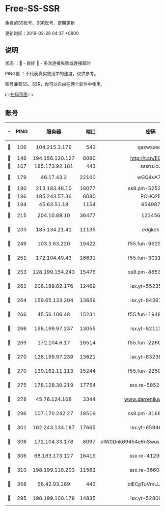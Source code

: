 # Free-SS-SSR

免费的SS账号、SSR账号，定期更新

更新时间：2019-02-26 04:37 +0800

## 说明

状态     ：🙂 - 良好 🙁 - 多次连接失败或连接超时

PING值   ：不代表真实使用中的速度，仅供参考。

账号兼容SS、SSR，你可以自由在两个软件中使用。

👉[扫码页面](https://liesauer.github.io/free-ss-ssr.github.io/)👈

## 账号

|-|PING|服务器|端口|密码|加密方式|区域|
|:----:|:----:|:-----:|-----:|:----:|:----:|:----:|
|🙂|106|104.215.3.176|543|qazwsxedc|aes-256-gcm|JP|
|🙂|146|194.156.120.127|8080|http://t.cn/EGJIyrl|rc4-md5|RU|
|🙂|167|185.173.92.181|443|sssru.icu|rc4-md5|RU|
|🙂|179|46.17.43.2|22100|wGQ4vA7D|aes-256-gcm|RU|
|🙂|180|213.183.48.10|18077|ss8.pm-52520376|rc4-md5|RU|
|🙂|186|185.243.57.36|8080|PCHQ2E|rc4-md5|US|
|🙂|194|45.63.51.18|1154|654987|chacha20|US|
|🙂|215|204.10.89.10|36477|123456|aes-256-cfb|US|
|🙂|233|185.134.21.41|11135|edgkeb|aes-256-cfb|GB|
|🙂|249|103.3.63.220|19422|f55.fun-96253224|aes-256-cfb|SG|
|🙂|251|172.104.49.43|16631|f55.fun-30118165|aes-256-cfb|SG|
|🙂|253|128.199.154.243|15476|ss8.pm-88536121|aes-256-cfb|SG|
|🙂|261|206.189.82.176|12469|isx.yt-55235157|aes-256-cfb|SG|
|🙂|264|159.65.133.204|13659|isx.yt-84391225|aes-256-cfb|SG|
|🙂|266|45.56.106.48|15231|f55.fun-19499704|aes-256-cfb|US|
|🙂|266|198.199.97.237|13055|isx.yt-82113770|aes-256-cfb|US|
|🙂|269|172.104.6.17|16514|f55.fun-22605717|aes-256-cfb|US|
|🙂|270|128.199.97.239|13621|isx.yt-83238586|aes-256-cfb|SG|
|🙂|270|139.162.11.113|15244|f55.fun-22509021|aes-256-cfb|SG|
|🙂|275|178.128.30.219|17754|ssx.re-58524965|aes-256-cfb|SG|
|🙂|278|45.76.124.108|3344|www.darrenliuwei.com|aes-256-cfb|AU|
|🙂|296|107.170.242.27|18519|ss8.pm-31689702|aes-256-cfb|US|
|🙂|301|162.243.134.187|17665|isx.yt-65946104|aes-256-cfb|US|
|🙂|306|172.104.33.178|8097|eIW0Dnk69454e6nSwuspv9DmS201tQ0D|aes-256-cfb|SG|
|🙂|306|68.183.173.127|16419|ssx.re-41296658|aes-256-cfb|US|
|🙂|310|198.199.118.203|11562|ssx.re-36608339|aes-256-cfb|US|
|🙂|358|66.42.93.189|443|oiECpTuVmLLxk4Ts|aes-256-cfb|US|
|🙁|295|198.199.100.178|14835|isx.yt-52800132|aes-256-cfb|US|
